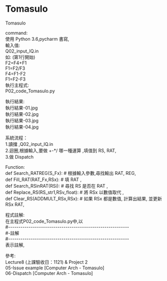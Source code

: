 # Tomasulo  
  
Tomasulo  
  
command:  
使用 Python 3.6,pycharm 書寫,  
輸入值:  
Q02_input_IQ.in  
如: (第1行開始)  
F2=F4+F1  
F1=F2/F3  
F4=F1-F2  
F1=F2-F3  
執行主程式:  
P02_code_Tomasulo.py  
  
執行結果:  
執行結果-01.jpg  
執行結果-02.jpg  
執行結果-03.jpg  
執行結果-04.jpg  
  
系統流程：  
1.讀擋 ,Q02_input_IQ.in  
2.迴圈,根據輸入,要做 +-*/ 哪一種運算 ,填值到 RS, RAT,  
3.做 Dispatch  
  
Function:  
def Search_RATREG(S_Fx): # 根據輸入參數,尋找輸出 RAT, REG,  
def Fill_RAT(RAT_Fx,RSx): # 填 RAT ,  
def Search_RSinRAT(RSi): # 尋找 RS 是否在 RAT ,  
def Replace_RS(RS_str1,RSv_float): # 將 RSx 以數值取代 ,  
def Clear_RS(ADDMULT_RSx,RSx): # 如果 RSx 都是數值, 計算出結果, 並更新 RSx RAT,  
  
程式註解:  
在主程式P02_code_Tomasulo.py中,以  
#-----------------------------------------------------------  
#-註解  
#-----------------------------------------------------------  
表示註解,  
  
參考:  
Lecture8 (上課驗收日：1121) & Project 2  
05-Issue example [Computer Arch - Tomasulo]  
06-Dispatch [Computer Arch - Tomasulo]  
  
